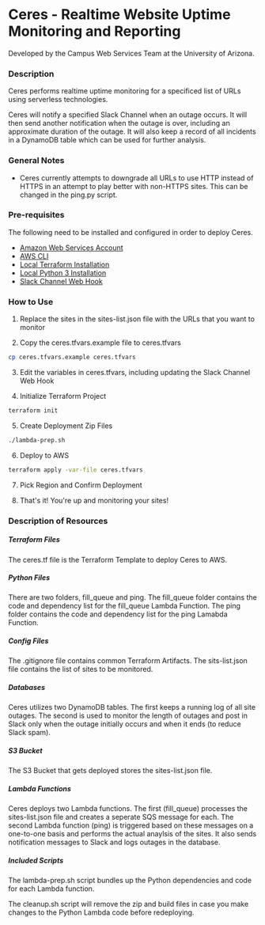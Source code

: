 # Ceres - Realtime Website Uptime Monitoring and Reporting
Developed by the Campus Web Services Team at the University of Arizona.

### Description 
Ceres performs realtime uptime monitoring for a specificed list of URLs using serverless technologies. 

Ceres will notify a specified Slack Channel when an outage occurs. It will then send another notification when the outage is over, including an approximate duration of the outage. It will also keep a record of all incidents in a DynamoDB table which can be used for further analysis. 

### General Notes
* Ceres currently attempts to downgrade all URLs to use HTTP instead of HTTPS in an attempt to play better with non-HTTPS sites. This can be changed in the ping.py script. 

### Pre-requisites 
The following need to be installed and configured in order to deploy Ceres. 
* [Amazon Web Services Account](http://aws.amazon.com/)
* [AWS CLI](https://aws.amazon.com/cli/)
* [Local Terraform Installation](https://www.terraform.io/downloads.html) 
* [Local Python 3 Installation](https://www.python.org/)
* [Slack Channel Web Hook](https://api.slack.com/messaging/webhooks)

### How to Use
1. Replace the sites in the sites-list.json file with the URLs that you want to monitor

2. Copy the ceres.tfvars.example file to ceres.tfvars
```bash
cp ceres.tfvars.example ceres.tfvars
```

3. Edit the variables in ceres.tfvars, including updating the Slack Channel Web Hook

4. Initialize Terraform Project
```bash
terraform init
```

5. Create Deployment Zip Files
```bash
./lambda-prep.sh
```

6. Deploy to AWS
```bash
terraform apply -var-file ceres.tfvars
```

7. Pick Region and Confirm Deployment

8. That's it! You're up and monitoring your sites!

### Description of Resources

##### Terraform Files
The ceres.tf file is the Terraform Template to deploy Ceres to AWS. 

##### Python Files
There are two folders, fill_queue and ping. The fill_queue folder contains the code and dependency list for the fill_queue Lambda Function. The ping folder contains the code and dependency list for the ping Lamabda Function.

##### Config Files
The .gitignore file contains common Terraform Artifacts. The sits-list.json file contains the list of sites to be monitored. 

##### Databases
Ceres utilizes two DynamoDB tables. The first keeps a running log of all site outages. The second is used to monitor the length of outages and post in Slack only when the outage initially occurs and when it ends (to reduce Slack spam).

##### S3 Bucket
The S3 Bucket that gets deployed stores the sites-list.json file. 

##### Lambda Functions
Ceres deploys two Lambda functions. The first (fill_queue) processes the sites-list.json file and creates a seperate SQS message for each. The second Lambda function (ping) is triggered based on these messages on a one-to-one basis and performs the actual anaylsis of the sites. It also sends notification messages to Slack and logs outages in the database. 

##### Included Scripts
The lambda-prep.sh script bundles up the Python dependencies and code for each Lambda function. 

The cleanup.sh script will remove the zip and build files in case you make changes to the Python Lambda code before redeploying. 
